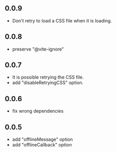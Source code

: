 ## 0.0.9

- Don't retry to load a CSS file when it is loading.

## 0.0.8

- preserve "@vite-ignore"

## 0.0.7

- It is possible retrying the CSS file.
- add "disableRetryingCSS" option.

## 0.0.6

- fix wrong dependencies

## 0.0.5

- add "offlineMessage" option
- add "offlineCallback" option
